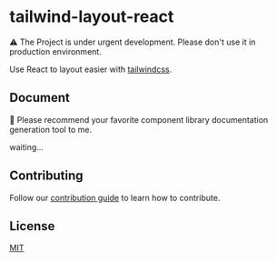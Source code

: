 # tailwind-layout-react

⚠️ The Project is under urgent development. Please don't use it in  production environment.

Use React to layout easier with [tailwindcss](https://tailwindcss.com/).

## Document

📩 Please recommend your favorite component library documentation generation tool to me.

waiting...

## Contributing

Follow our [contribution guide](./CONTRIBUTING.md) to learn how to contribute.

## License

[MIT](./LICENSE)
